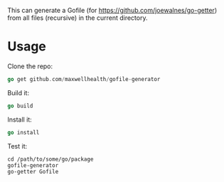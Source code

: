 This can generate a Gofile (for https://github.com/joewalnes/go-getter) from all files (recursive) in the current directory.

# Usage
Clone the repo:

```go
go get github.com/maxwellhealth/gofile-generator
```

Build it:

```go
go build
```

Install it:

```go
go install
```

Test it:

```
cd /path/to/some/go/package
gofile-generator
go-getter Gofile
```